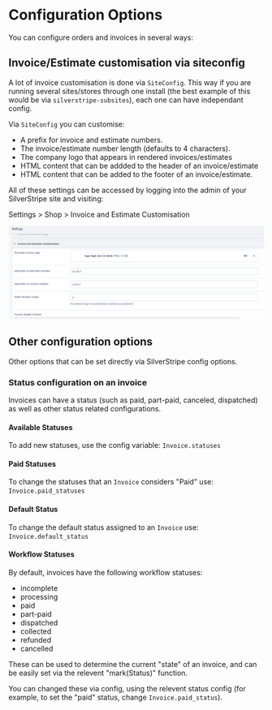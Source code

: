 # Configuration Options

You can configure orders and invoices in several ways:

## Invoice/Estimate customisation via siteconfig

A lot of invoice customisation is done via `SiteConfig`. This way if
you are running several sites/stores through one install (the best example
of this would be via `silverstripe-subsites`), each one can have independant
config.

Via `SiteConfig` you can customise:

* A prefix for invoice and estimate numbers.
* The invoice/estimate number length (defaults to 4 characters).
* The company logo that appears in rendered invoices/estimates
* HTML content that can be addded to the header of an invoice/estimate
* HTML content that can be added to the footer of an invoice/estimate.

All of these settings can be accessed by logging into the admin of your
SilverStripe site and visiting:

Settings > Shop > Invoice and Estimate Customisation

![siteconfig](./images/SilverStripe-SiteConifg.png)

## Other configuration options

Other options that can be set directly via SilverStripe
config options.

### Status configuration on an invoice

Invoices can have a status (such as paid, part-paid, canceled, dispatched) as well
as other status related configurations.

#### Available Statuses

To add new statuses, use the config variable: `Invoice.statuses`

#### Paid Statuses

To change the statuses that an `Invoice` considers "Paid" use: `Invoice.paid_statuses`

#### Default Status
To change the default status assigned to an `Invoice` use: `Invoice.default_status`

#### Workflow Statuses

By default, invoices have the following workflow statuses:

* incomplete
* processing
* paid
* part-paid
* dispatched
* collected
* refunded
* cancelled

These can be used to determine the current "state" of an invoice, and can be easily set via
the relevent "mark(Status)" function.

You can changed these via config, using the relevent status config (for example, to set
the "paid" status, change `Invoice.paid_status`).